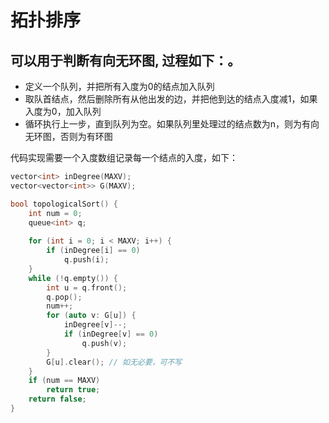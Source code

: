 # 拓扑排序

## 可以用于判断有向无环图, 过程如下：。
 - 定义一个队列，并把所有入度为0的结点加入队列
 - 取队首结点，然后删除所有从他出发的边，并把他到达的结点入度减1，如果入度为0，加入队列
 - 循环执行上一步，直到队列为空。如果队列里处理过的结点数为n，则为有向无环图，否则为有环图

代码实现需要一个入度数组记录每一个结点的入度，如下：
```c++
vector<int> inDegree(MAXV);
vector<vector<int>> G(MAXV);

bool topologicalSort() {
    int num = 0;
    queue<int> q;
    
    for (int i = 0; i < MAXV; i++) {
        if (inDegree[i] == 0) 
            q.push(i);
    }
    while (!q.empty()) {
        int u = q.front();
        q.pop();
        num++;
        for (auto v: G[u]) {
            inDegree[v]--;
            if (inDegree[v] == 0) 
                q.push(v);
        }
        G[u].clear(); // 如无必要，可不写
    }
    if (num == MAXV)
        return true;
    return false;
}
```

